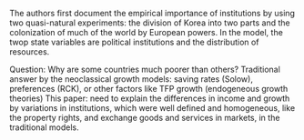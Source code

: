 The authors first document the empirical importance of institutions by using two quasi-natural experiments: the division of Korea into two parts and the colonization of much of the world by European powers. In the model, the twop state variables are political institutions and the distribution of resources.

Question: Why are some countries much poorer than others?
Traditional answer by the neoclassical growth models: saving rates (Solow), preferences (RCK), or other factors like TFP growth (endogeneous growth theories)
This paper: need to explain the differences in income and growth by variations in institutions, which were well defined and homogeneous, like the property rights, and exchange goods and services in markets, in the traditional models.



